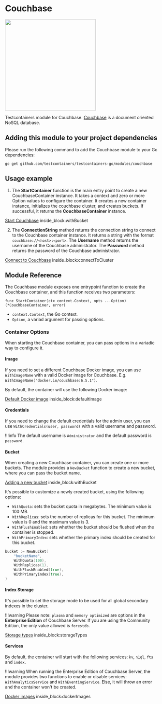 # Couchbase

<img src="https://cdn.worldvectorlogo.com/logos/couchbase.svg" width="300" />

Testcontainers module for Couchbase. [Couchbase](https://www.couchbase.com/) is a document oriented NoSQL database.

## Adding this module to your project dependencies

Please run the following command to add the Couchbase module to your Go dependencies:

```
go get github.com/testcontainers/testcontainers-go/modules/couchbase
```

## Usage example

1. The **StartContainer** function is the main entry point to create a new CouchbaseContainer instance. 
It takes a context and zero or more Option values to configure the container. 
It creates a new container instance, initializes the couchbase cluster, and creates buckets. 
If successful, it returns the **CouchbaseContainer** instance.

<!--codeinclude-->
[Start Couchbase](../../modules/couchbase/couchbase_test.go) inside_block:withBucket
<!--/codeinclude-->

2. The **ConnectionString** method returns the connection string to connect to the Couchbase container instance. 
It returns a string with the format `couchbase://<host>:<port>`.
The **Username** method returns the username of the Couchbase administrator. 
The **Password** method returns the password of the Couchbase administrator.

<!--codeinclude-->
[Connect to Couchbase](../../modules/couchbase/couchbase_test.go) inside_block:connectToCluster
<!--/codeinclude-->

## Module Reference

The Couchbase module exposes one entrypoint function to create the Couchbase container, and this function receives two parameters:

```golang
func StartContainer(ctx context.Context, opts ...Option) (*CouchbaseContainer, error)
```

- `context.Context`, the Go context.
- `Option`, a variad argument for passing options.

### Container Options

When starting the Couchbase container, you can pass options in a variadic way to configure it.

#### Image

If you need to set a different Couchbase Docker image, you can use `WithImageName` with a valid Docker image
for Couchbase. E.g. `WithImageName("docker.io/couchbase:6.5.1")`.

By default, the container will use the following Docker image:

<!--codeinclude-->
[Default Docker image](../../modules/couchbase/couchbase.go) inside_block:defaultImage
<!--/codeinclude-->

#### Credentials

If you need to change the default credentials for the admin user, you can use `WithCredentials(user, password)` with a valid username and password.

!!!info
	The default username is `Administrator` and the default password is `password`.

#### Bucket

When creating a new Couchbase container, you can create one or more buckets. The module provides a `NewBucket` function to create a new bucket, where
you can pass the bucket name.

<!--codeinclude-->
[Adding a new bucket](../../modules/couchbase/couchbase_test.go) inside_block:withBucket
<!--/codeinclude-->

It's possible to customize a newly created bucket, using the following options:

- `WithQuota`: sets the bucket quota in megabytes. The minimum value is 100 MB.
- `WithReplicas`: sets the number of replicas for this bucket. The minimum value is 0 and the maximum value is 3.
- `WithFlushEnabled`: sets whether the bucket should be flushed when the container is stopped.
- `WithPrimaryIndex`: sets whether the primary index should be created for this bucket.

```go
bucket := NewBucket(
	"bucketName",
	WithQuota(100),
	WithReplicas(1),
	WithFlushEnabled(true),
	WithPrimaryIndex(true),
)
```

#### Index Storage

It's possible to set the storage mode to be used for all global secondary indexes in the cluster.

!!!warning
	Please note: `plasma` and `memory optimized` are options in the **Enterprise Edition** of Couchbase Server. If you are using the Community Edition, the only value allowed is `forestdb`.

<!--codeinclude-->
[Storage types](../../modules/couchbase/storage_mode.go) inside_block:storageTypes
<!--/codeinclude-->

#### Services

By default, the container will start with the following services: `kv`, `n1ql`, `fts` and `index`.

!!!warning
	When running the Enterprise Edition of Couchbase Server, the module provides two functions to enable or disable services:
	`WithAnalyticsService` and `WithEventingService`. Else, it will throw an error and the container won't be created.

<!--codeinclude-->
[Docker images](../../modules/couchbase/couchbase_test.go) inside_block:dockerImages
<!--/codeinclude-->

